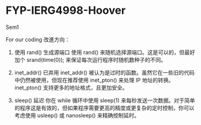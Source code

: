 # FYP-IERG4998-Hoover
Sem1

For our coding 改進方向：

1. 使用 rand() 生成源端口
使用 rand() 来随机选择源端口。这是可以的，但最好加个 srand(time(0)); 来保证每次运行程序时随机数种子的不同。

2. inet_addr() 已弃用
inet_addr() 被认为是过时的函数。虽然它在一些旧的代码中仍然被使用，但现在推荐使用 inet_pton() 来处理 IP 地址的转换。inet_pton() 支持更多的地址格式，且更加安全。

3. sleep() 延迟
你在 while 循环中使用 sleep(1) 来每秒发送一次数据。对于简单的程序这是有效的，但如果程序需要更高的精度或更复杂的定时控制，你可以考虑使用 usleep() 或 nanosleep() 来精确控制延时。


